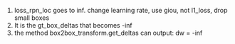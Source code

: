 1. loss_rpn_loc goes to inf. change learning rate, use giou, not l1_loss, drop small boxes
2. It is the gt_box_deltas that becomes -inf
3. the method box2box_transform.get_deltas can output: dw = -inf